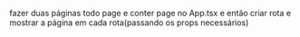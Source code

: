 fazer duas páginas todo page e conter page no App.tsx e então criar rota e mostrar a página em cada rota(passando os props necessários)